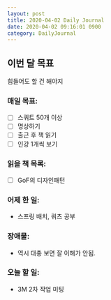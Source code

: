 ```yaml
---
layout: post
title: 2020-04-02 Daily Journal
date: 2020-04-02 09:16:01 0900
category: DailyJournal
---
```


## 이번 달 목표
힘들어도 할 건 해야지

### 매일 목표:
- [ ] 스쿼트 50개 이상
- [ ] 명상하기
- [ ] 출근 후 책 읽기
- [ ] 인강 1개씩 보기

### 읽을 책 목록:
- [ ] GoF의 디자인패턴

### 어제 한 일:
* 스프링 배치, 쿼츠 공부

### 장애물:
* 역시 대충 보면 잘 이해가 안됨.

### 오늘 할 일:
* 3M 2차 작업 미팅